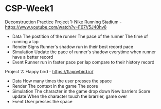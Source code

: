 # CSP-Week1
 Deconstruction Practice
Project 1: Nike Running Stadium - https://www.youtube.com/watch?v=F67V5J40hv8
- Data
The postition of the runner
The pace of the runner
The time of running a lap
- Render
Signs
Runner's shadow run in their best record pace
- Simulation
Update the pace of runner's shadow everytime when runner have a better record
- Event
Runner run in faster pace per lap compare to their history record

Project 2: Flappy bird - https://flappybird.io/
- Data
How many times the user presses the space
- Render
The context in the game
The score
- Simulation
The character in the game drop down
New barriers
Score update
When the character touch the brarrier, game over
- Event
User presses the space
